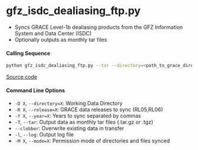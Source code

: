 gfz_isdc_dealiasing_ftp.py
==========================

 - Syncs GRACE Level-1b dealiasing products from the GFZ Information System and Data Center (ISDC)
 - Optionally outputs as monthly tar files

#### Calling Sequence
```bash
python gfz_isdc_dealiasing_ftp.py --tar --directory=<path_to_grace_directory> --release=RL06
```
[Source code](https://github.com/tsutterley/read-GRACE-harmonics/blob/main/scripts/gfz_isdc_dealiasing_ftp.py)

#### Command Line Options
 - `-D X`, `--directory=X`: Working Data Directory
 - `-R X`, `--release=X`: GRACE data releases to sync (RL05,RL06)
 - `-Y X`, `--year=X`: Years to sync separated by commas
 - `-T`, `--tar`: Output data as monthly tar files (.tar.gz or .tgz)
 - `--clobber`: Overwrite existing data in transfer
 - `-l`, `--log`: Output log file
 - `-M X`, `--mode=X`: Permission mode of directories and files synced
